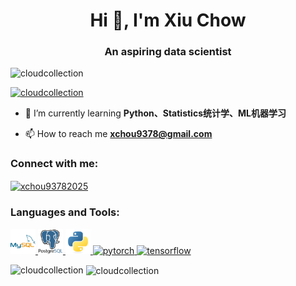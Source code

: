 <h1 align="center">Hi 👋, I'm Xiu Chow</h1>
<h3 align="center">An aspiring data scientist</h3>

<p align="left"> <img src="https://komarev.com/ghpvc/?username=cloudcollection&label=Profile%20views&color=0e75b6&style=flat" alt="cloudcollection" /> </p>

<p align="left"> <a href="https://github.com/ryo-ma/github-profile-trophy"><img src="https://github-profile-trophy.vercel.app/?username=cloudcollection" alt="cloudcollection" /></a> </p>

- 🌱 I’m currently learning **Python、Statistics统计学、ML机器学习**

- 📫 How to reach me **xchou9378@gmail.com**

<h3 align="left">Connect with me:</h3>
<p align="left">
<a href="https://instagram.com/xchou93782025" target="blank"><img align="center" src="https://raw.githubusercontent.com/rahuldkjain/github-profile-readme-generator/master/src/images/icons/Social/instagram.svg" alt="xchou93782025" height="30" width="40" /></a>
</p>

<h3 align="left">Languages and Tools:</h3>
<p align="left"> <a href="https://www.mysql.com/" target="_blank" rel="noreferrer"> <img src="https://raw.githubusercontent.com/devicons/devicon/master/icons/mysql/mysql-original-wordmark.svg" alt="mysql" width="40" height="40"/> </a> <a href="https://www.postgresql.org" target="_blank" rel="noreferrer"> <img src="https://raw.githubusercontent.com/devicons/devicon/master/icons/postgresql/postgresql-original-wordmark.svg" alt="postgresql" width="40" height="40"/> </a> <a href="https://www.python.org" target="_blank" rel="noreferrer"> <img src="https://raw.githubusercontent.com/devicons/devicon/master/icons/python/python-original.svg" alt="python" width="40" height="40"/> </a> <a href="https://pytorch.org/" target="_blank" rel="noreferrer"> <img src="https://www.vectorlogo.zone/logos/pytorch/pytorch-icon.svg" alt="pytorch" width="40" height="40"/> </a> <a href="https://www.tensorflow.org" target="_blank" rel="noreferrer"> <img src="https://www.vectorlogo.zone/logos/tensorflow/tensorflow-icon.svg" alt="tensorflow" width="40" height="40"/> </a> </p>

<p><img align="left" src="https://github-readme-stats.vercel.app/api/top-langs?username=cloudcollection&show_icons=true&locale=en&layout=compact" alt="cloudcollection" /></p>

<p>&nbsp;<img align="center" src="https://github-readme-stats.vercel.app/api?username=cloudcollection&show_icons=true&locale=en" alt="cloudcollection" /></p>
